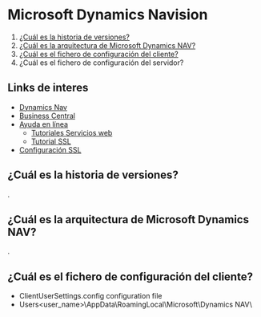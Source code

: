 # Microsoft Dynamics Navision

1. [¿Cuál es la historia de versiones?](Cuál-es-la-historia-de-versiones)
2. [¿Cuál es la arquitectura de Microsoft Dynamics NAV?](#Cuál-es-la-arquitectura-de-Microsoft-Dynamics-NAV)
3. [¿Cuál es el fichero de configuración del cliente?](#Cuál-es-el-fichero-de-configuración-del-cliente)
4. ¿Cuál es el fichero de configuración del servidor?

## Links de interes
- [Dynamics Nav](https://docs.microsoft.com/en-us/dynamics-nav-app/)
- [Business Central](https://docs.microsoft.com/en-us/dynamics365/business-central/)
- [Ayuda en línea](https://navhelp110.fenwickcloud.com.au/main.aspx?lang=en)
  - [Tutoriales Servicios web](https://navhelp110.fenwickcloud.com.au/main.aspx?lang=en&content=conWebServiceWalkthroughs.htm)
  - [Tutorial SSL](https://navhelp110.fenwickcloud.com.au/main.aspx?lang=en&content=wlkConfiguringWebServicesUseSSLSOAPOdata.htm)
- [Configuración SSL](https://ksdconsultancy.blog/2015/08/09/configuring-web-services-to-use-ssl-soap-and-odata/)


## ¿Cuál es la historia de versiones?
.

## ¿Cuál es la arquitectura de Microsoft Dynamics NAV?
.

## ¿Cuál es el fichero de configuración del cliente?
- ClientUserSettings.config configuration file
- Users\<user_name>\AppData\RoamingLocal\Microsoft\Dynamics NAV\
